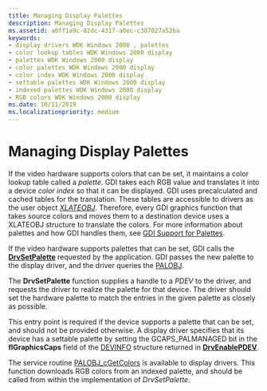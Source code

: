 ```yaml
---
title: Managing Display Palettes
description: Managing Display Palettes
ms.assetid: a0ff1a9c-82dc-4317-a0ec-c387027a52ba
keywords:
- display drivers WDK Windows 2000 , palettes
- color lookup tables WDK Windows 2000 display
- palettes WDK Windows 2000 display
- color palettes WDK Windows 2000 display
- color index WDK Windows 2000 display
- settable palettes WDK Windows 2000 display
- indexed palettes WDK Windows 2000 display
- RGB colors WDK Windows 2000 display
ms.date: 10/11/2019
ms.localizationpriority: medium
---
```


# Managing Display Palettes

If the video hardware supports colors that can be set, it maintains a color lookup table called a *palette*. GDI takes each RGB value and translates it into a device *color index* so that it can be displayed. GDI uses precalculated and cached tables for the translation. These tables are accessible to drivers as the user object [*XLATEOBJ*](https://docs.microsoft.com/windows/win32/api/winddi/ns-winddi-xlateobj). Therefore, every GDI graphics function that takes source colors and moves them to a destination device uses a XLATEOBJ structure to translate the colors. For more information about palettes and how GDI handles them, see [GDI Support for Palettes](gdi-support-for-palettes.md).

If the video hardware supports palettes that can be set, GDI calls the [**DrvSetPalette**](https://docs.microsoft.com/windows/win32/api/winddi/nf-winddi-drvsetpalette) requested by the application. GDI passes the new palette to the display driver, and the driver queries the [PALOBJ](https://docs.microsoft.com/windows/win32/api/winddi/ns-winddi-palobj).

The **DrvSetPalette** function supplies a handle to a *PDEV* to the driver, and requests the driver to realize the palette for that device. The driver should set the hardware palette to match the entries in the given palette as closely as possible.

This entry point is required if the device supports a palette that can be set, and should not be provided otherwise. A display driver specifies that its device has a settable palette by setting the GCAPS\_PALMANAGED bit in the **flGraphicsCaps** field of the [DEVINFO](https://docs.microsoft.com/windows/win32/api/winddi/ns-winddi-devinfo) structure returned in [**DrvEnablePDEV**](https://docs.microsoft.com/windows/desktop/api/winddi/nf-winddi-drvenablepdev).

The service routine [PALOBJ_cGetColors](https://docs.microsoft.com/windows/desktop/api/winddi/nf-winddi-palobj_cgetcolors) is available to display drivers. This function downloads RGB colors from an indexed palette, and should be called from within the implementation of *DrvSetPalette*.

